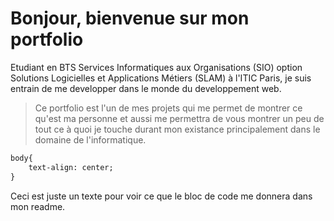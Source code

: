 # Bonjour, bienvenue sur mon portfolio

Etudiant en BTS Services Informatiques aux Organisations (SIO) option 
Solutions Logicielles et Applications Métiers (SLAM) à l'ITIC Paris, je suis entrain de me developper dans le monde du developpement web. 

> Ce portfolio est l'un de mes projets qui me permet de montrer ce qu'est ma personne et aussi me permettra de vous montrer un peu de tout ce à quoi je touche durant mon existance principalement dans le domaine de l'informatique.

```html
body{
    text-align: center;
}
```
Ceci est juste un texte pour voir ce que le bloc de code me donnera dans mon readme. 

